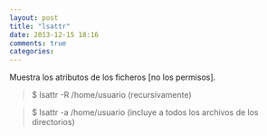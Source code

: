 ```yaml
---
layout: post
title: "lsattr"
date: 2013-12-15 18:16
comments: true
categories: 
---
```

Muestra los atributos de los ficheros [no los permisos].

>$ lsattr -R /home/usuario   (recursivamente)

>$ lsattr -a /home/usuario   (incluye a todos los archivos de los directorios)


